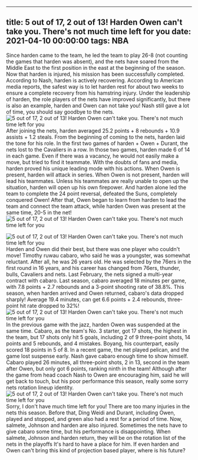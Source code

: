 
---
title: 5 out of 17, 2 out of 13! Harden Owen can't take you. There's not much time left for you
date: 2021-04-10 00:00:00
tags:  NBA
---
Since harden came to the team, he led the team to play 26-8 (not counting the games that harden was absent), and the nets have soared from the Middle East to the first position in the east at the beginning of the season. Now that harden is injured, his mission has been successfully completed. According to Nash, harden is actively recovering. According to American media reports, the safest way is to let harden rest for about two weeks to ensure a complete recovery from his hamstring injury. Under the leadership of harden, the role players of the nets have improved significantly, but there is also an example, harden and Owen can not take you! Nash still gave a lot of time, you should say goodbye to the nets.
![5 out of 17, 2 out of 13! Harden Owen can't take you. There's not much time left for you](f22a9d93-a49d-4e5c-ba98-e0506f91be82.gif)
After joining the nets, harden averaged 25.2 points + 8 rebounds + 10.9 assists + 1.2 steals. From the beginning of coming to the nets, harden laid the tone for his role. In the first two games of harden + Owen + Durant, the nets lost to the Cavaliers in a row. In those two games, harden made 6 of 14 in each game. Even if there was a vacancy, he would not easily make a move, but tried to find it teammate. With the doubts of fans and media, harden proved his unique leading mode with his actions. When Owen is present, harden will attack in series. When Owen is not present, harden will lead his teammates. Unless his teammates are really unable to open up the situation, harden will open up his own firepower. And harden alone led the team to complete the 24 point reversal, defeated the Suns, completely conquered Owen! After that, Owen began to learn from harden to lead the team and connect the team attack, while harden Owen was present at the same time, 20-5 in the net!
![5 out of 17, 2 out of 13! Harden Owen can't take you. There's not much time left for you](266860e1-48e3-4f9a-ada7-313c10410b8b.gif)

![5 out of 17, 2 out of 13! Harden Owen can't take you. There's not much time left for you](7fecf8c2-592e-4ccb-9915-85c286e069e4.gif)
Harden and Owen did their best, but there was one player who couldn't move! Timothy ruwau cabaro, who said he was a youngster, was somewhat reluctant. After all, he was 26 years old. He was selected by the 76ers in the first round in 16 years, and his career has changed from 76ers, thunder, bulls, Cavaliers and nets. Last February, the nets signed a multi-year contract with cabaro. Last season, cabaro averaged 18 minutes per game, with 7.8 points + 2.7 rebounds and a 3-point shooting rate of 38.8%. This season, when harden arrived and Owen returned, cabaro's data dropped sharply! Average 19.4 minutes, can get 6.6 points + 2.4 rebounds, three-point hit rate dropped to 32%!
![5 out of 17, 2 out of 13! Harden Owen can't take you. There's not much time left for you](ea23fa09-c533-4d3d-915c-cdf3c36c658e.gif)
In the previous game with the jazz, harden Owen was suspended at the same time. Cabaro, as the team's No. 3 starter, got 17 shots, the highest in the team, but 17 shots only hit 5 goals, including 2 of 9 three-point shots, 14 points and 5 rebounds, and 4 mistakes. Boyang, his counterpart, easily scored 18 points in 5 of 8. In a recent game, the net played pelican, and the game lost suspense early. Nash gave cabaro enough time to show himself. Cabaro played 26 minutes, all three-point shots, 2 in 13, second in the team after Owen, but only got 6 points, ranking ninth in the team! Although after the game from head coach Nash to Owen are encouraging him, said he will get back to touch, but his poor performance this season, really some sorry nets rotation lineup identity.
![5 out of 17, 2 out of 13! Harden Owen can't take you. There's not much time left for you](259f2ae7-1bbf-4341-95d6-b0a172251e6c.gif)
Sorry, I don't have much time left for you! There are too many injuries in the nets this season. Before that, Ding Weidi and Durant, including Owen, played and stopped, and green also had a rest for a period of time. Now, salmete, Johnson and harden are also injured. Sometimes the nets have to give cabaro some time, but his performance is disappointing. When salmete, Johnson and harden return, they will be on the rotation list of the nets in the playoffs It's hard to have a place for him. If even harden and Owen can't bring this kind of projection based player, where is his future?